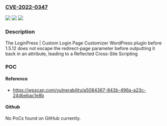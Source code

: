 ### [CVE-2022-0347](https://cve.mitre.org/cgi-bin/cvename.cgi?name=CVE-2022-0347)
![](https://img.shields.io/static/v1?label=Product&message=LoginPress%20%7C%20Custom%20Login%20Page%20Customizer&color=blue)
![](https://img.shields.io/static/v1?label=Version&message=1.5.12%3C%201.5.12%20&color=brighgreen)
![](https://img.shields.io/static/v1?label=Vulnerability&message=CWE-79%20Cross-site%20Scripting%20(XSS)&color=brighgreen)

### Description

The LoginPress | Custom Login Page Customizer WordPress plugin before 1.5.12 does not escape the redirect-page parameter before outputting it back in an attribute, leading to a Reflected Cross-Site Scripting

### POC

#### Reference
- https://wpscan.com/vulnerability/a5084367-842b-496a-a23c-24dbebac1e8b

#### Github
No PoCs found on GitHub currently.

